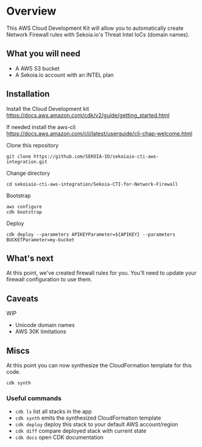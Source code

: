 # Overview

This AWS Cloud Development Kit will allow you to automatically create Network Firewall rules with Sekoia.io's Threat Intel IoCs (domain names).

## What you will need

- A AWS S3 bucket
- A Sekoia.io account with an INTEL plan

## Installation

Install the Cloud Development kit <https://docs.aws.amazon.com/cdk/v2/guide/getting_started.html>

If needed install the aws-cli <https://docs.aws.amazon.com/cli/latest/userguide/cli-chap-welcome.html>

Clone this repository
```
git clone https://github.com/SEKOIA-IO/sekoiaio-cti-aws-integration.git
```

Change directory
```
cd sekoiaio-cti-aws-integration/Sekoia-CTI-for-Network-Firewall
```

Bootstrap
```
aws configure
cdk bootstrap
```

Deploy
```
cdk deploy --parameters APIKEYParameter=${APIKEY} --parameters BUCKETParameter=my-bucket
```

## What's next

At this point, we've created firewall rules for you. You'll need to update your firewall configuration to use them.


## Caveats

WIP 
- Unicode domain names
- AWS 30K limitations


## Miscs

At this point you can now synthesize the CloudFormation template for this code.

```
cdk synth
```
### Useful commands

- `cdk ls`          list all stacks in the app
- `cdk synth`       emits the synthesized CloudFormation template
- `cdk deploy`      deploy this stack to your default AWS account/region
- `cdk diff`        compare deployed stack with current state
- `cdk docs`        open CDK documentation
